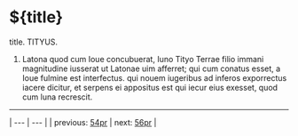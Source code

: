 # ${title}

title. TITYUS.



1. Latona quod cum Ioue concubuerat, Iuno Tityo Terrae filio immani magnitudine iusserat ut Latonae uim afferret; qui cum conatus esset, a Ioue fulmine est interfectus. qui nouem iugeribus ad inferos exporrectus iacere dicitur, et serpens ei appositus est qui iecur eius exesset, quod cum luna recrescit.



---

| --- | --- |
| previous: [54pr](../54pr/) | next: [56pr](../56pr/) |